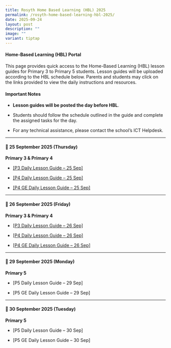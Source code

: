 ```yaml
---
title: Rosyth Home Based Learning (HBL) 2025
permalink: /rosyth-home-based-learning-hbl-2025/
date: 2025-09-24
layout: post
description: ""
image: ""
variant: tiptap
---
```

<h4>Home-Based Learning (HBL) Portal</h4>
<p>This page provides quick access to the Home-Based Learning (HBL) lesson
guides for Primary 3 to Primary 5 students. Lesson guides will be uploaded
according to the HBL schedule below. Parents and students may click on
the links provided to view the daily instructions and resources.</p>
<h4>Important Notes</h4>
<ul>
<li>
<p><strong>Lesson guides will be posted the day before HBL</strong>.</p>
</li>
<li>
<p>Students should follow the schedule outlined in the guide and complete
the assigned tasks for the day.</p>
</li>
<li>
<p>For any technical assistance, please contact the school’s ICT Helpdesk.</p>
</li>
</ul>
<hr>
<h4>📅 25 September 2025 (Thursday)</h4>
<p><strong>Primary 3 &amp; Primary 4</strong>
</p>
<ul>
<li>
<p><a href="/files/HBL Lesson Guide/2025 HBL/P3_HBL_Lesson_Guide___25_September_2025.pdf" rel="noopener noreferrer nofollow" target="_blank">[P3 Daily Lesson Guide – 25 Sep]</a>
</p>
</li>
<li>
<p><a href="/files/HBL Lesson Guide/2025 HBL/P4_HBL_Lesson_Guide___25_September_2025.pdf" rel="noopener noreferrer nofollow" target="_blank">[P4 Daily Lesson Guide – 25 Sep]</a>
</p>
</li>
<li>
<p><a href="/files/HBL Lesson Guide/2025 HBL/P4_GE_HBL_Lesson_Guide___25_September_2025.pdf" rel="noopener noreferrer nofollow" target="_blank">[P4 GE Daily Lesson Guide – 25 Sep]</a>
</p>
</li>
</ul>
<hr>
<h4>📅 26 September 2025 (Friday)</h4>
<p><strong>Primary 3 &amp; Primary 4</strong>
</p>
<ul>
<li>
<p><a href="/files/HBL Lesson Guide/2025 HBL/P3_HBL_Lesson_Guide___26_September_2025.pdf" rel="noopener noreferrer nofollow" target="_blank">[P3 Daily Lesson Guide – 26 Sep]</a>
</p>
</li>
<li>
<p><a href="/files/HBL Lesson Guide/2025 HBL/P4_HBL_Lesson_Guide___26_September_2025.pdf" rel="noopener noreferrer nofollow" target="_blank">[P4 Daily Lesson Guide – 26 Sep]</a>
</p>
</li>
<li>
<p><a href="/files/HBL Lesson Guide/2025 HBL/P4_GE_HBL_Lesson_Guide___26_September_2025.pdf" rel="noopener noreferrer nofollow" target="_blank">[P4 GE Daily Lesson Guide – 26 Sep]</a>
</p>
</li>
</ul>
<hr>
<h4>📅 29 September 2025 (Monday)</h4>
<p><strong>Primary 5</strong>
</p>
<ul>
<li>
<p>[P5 Daily Lesson Guide – 29 Sep]</p>
</li>
<li>
<p>[P5 GE Daily Lesson Guide – 29 Sep]</p>
</li>
</ul>
<hr>
<h4>📅 30 September 2025 (Tuesday)</h4>
<p><strong>Primary 5</strong>
</p>
<ul>
<li>
<p>[P5 Daily Lesson Guide – 30 Sep]</p>
</li>
<li>
<p>[P5 GE Daily Lesson Guide – 30 Sep]</p>
</li>
</ul>
<p></p>